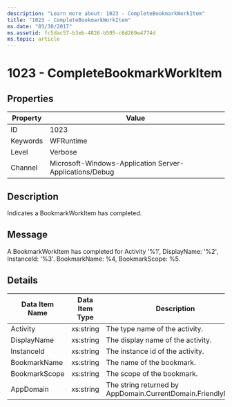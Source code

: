 ```yaml
---
description: "Learn more about: 1023 - CompleteBookmarkWorkItem"
title: "1023 - CompleteBookmarkWorkItem"
ms.date: "03/30/2017"
ms.assetid: fc5dac57-b3eb-4826-b505-c6d269e4774d
ms.topic: article
---
```

# 1023 - CompleteBookmarkWorkItem

## Properties

| Property | Value |
| - | - |
|ID|1023|  
|Keywords|WFRuntime|  
|Level|Verbose|  
|Channel|Microsoft-Windows-Application Server-Applications/Debug|  
  
## Description  

 Indicates a BookmarkWorkItem has completed.  
  
## Message  

 A BookmarkWorkItem has completed for Activity '%1', DisplayName: '%2', InstanceId: '%3'. BookmarkName: %4, BookmarkScope: %5.  
  
## Details  
  
|Data Item Name|Data Item Type|Description|  
|--------------------|--------------------|-----------------|  
|Activity|xs:string|The type name of the activity.|  
|DisplayName|xs:string|The display name of the activity.|  
|InstanceId|xs:string|The instance id of the activity.|  
|BookmarkName|xs:string|The name of the bookmark.|  
|BookmarkScope|xs:string|The scope of the bookmark.|  
|AppDomain|xs:string|The string returned by AppDomain.CurrentDomain.FriendlyName.|
